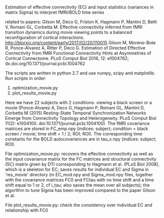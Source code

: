 Estimation of effective connectivity (EC) and input statistics (variances in matrix Sigma) to interpret fMRI/BOLD time series

related to papers:
Gilson M, Deco G, Friston K, Hagmann P, Mantini D, Betti V, Romani GL, Corbetta M. Effective connectivity inferred from fMRI transition dynamics during movie viewing points to a balanced reconfiguration of cortical interactions. http://biorxiv.org/content/early/2017/02/20/110015
Gilson M, Moreno-Bote R, Ponce-Alvarez A, Ritter P, Deco G. Estimation of Directed Effective Connectivity from fMRI Functional Connectivity Hints at Asymmetries of Cortical Connectome. PLoS Comput Biol 2016, 12: e1004762; dx.doi.org/10.1371/journal.pcbi.1004762

The scripts are written in python 2.7 and use numpy, scipy and matplotlib.
Run scripts in order:
1) optimization_movie.py
2) plot_results_movie.py

Here we have 22 subjects with 2 conditions: viewing a black screen or a movie (Ponce-Alvarez A, Deco G, Hagmann P, Romani GL, Mantini D, Corbetta M (2015) Resting-State Temporal Synchronization Networks Emerge from Connectivity Topology and Heterogeneity. PLoS Comput Biol 11(2): e1004100. doi:10.1371/journal.pcbi.1004100). The fMRI covariance matrices are stored in FC_emp.npy (indices: subject; condition = black screen / movie; time shift = 1 / 2; ROI; ROI). The corresponding time constants for the BOLD autocovariances are in tau_x.npy (indices: subject; ROI).

File optimization_movie.py: recovers the effective connectivity as well as the input covariance matrix for the FC matrices and structural connectivity (SC) matrix given by DTI corresponding to Hagmann et al. (PLoS Biol 2008), which is a skeleton for EC; saves results for individual EC and Sigma in 'res_movie' directory (in EC_mod.npy and Sigma_mod.npy files, together with the covariance matrices FC0 and FCtau with no time shift and a time shift equal to 1 or 2, cf i_tau; also saves the mean over all subjects); the algorithm to tune Sigma has been improved compared to the paper Gilson et al.

File plot_results_movie.py: check the consistency over individual EC and relationship with FC0
